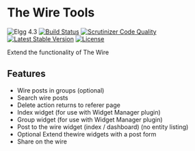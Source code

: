 The Wire Tools
==============

![Elgg 4.3](https://img.shields.io/badge/Elgg-4.3-green.svg)
[![Build Status](https://scrutinizer-ci.com/g/ColdTrick/thewire_tools/badges/build.png?b=master)](https://scrutinizer-ci.com/g/ColdTrick/thewire_tools/build-status/master)
[![Scrutinizer Code Quality](https://scrutinizer-ci.com/g/ColdTrick/thewire_tools/badges/quality-score.png?b=master)](https://scrutinizer-ci.com/g/ColdTrick/thewire_tools/?branch=master)
[![Latest Stable Version](https://poser.pugx.org/coldtrick/thewire_tools/v/stable.svg)](https://packagist.org/packages/coldtrick/thewire_tools)
[![License](https://poser.pugx.org/coldtrick/thewire_tools/license.svg)](https://packagist.org/packages/coldtrick/thewire_tools)

Extend the functionality of The Wire

Features
--------

- Wire posts in groups (optional)
- Search wire posts
- Delete action returns to referer page
- Index widget (for use with Widget Manager plugin)
- Group widget (for use with Widget Manager plugin)
- Post to the wire widget (index / dashboard) (no entity listing)
- Optional Extend thewire widgets with a post form
- Share on the wire
